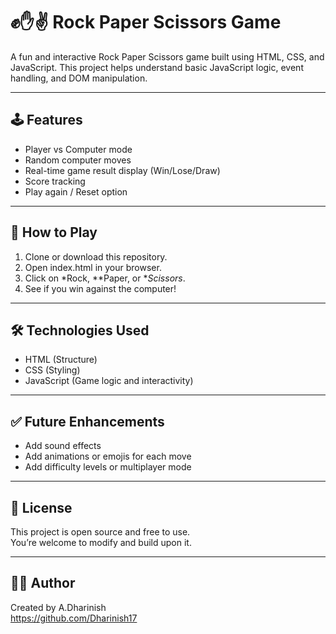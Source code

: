 # ✊✋✌️ Rock Paper Scissors Game

A fun and interactive Rock Paper Scissors game built using HTML, CSS, and JavaScript. This project helps understand basic JavaScript logic, event handling, and DOM manipulation.

---

## 🕹️ Features

- Player vs Computer mode
- Random computer moves
- Real-time game result display (Win/Lose/Draw)
- Score tracking
- Play again / Reset option

---

## 🚀 How to Play

1. Clone or download this repository.
2. Open index.html in your browser.
3. Click on *Rock, **Paper, or **Scissors*.
4. See if you win against the computer!

---

## 🛠️ Technologies Used

- HTML (Structure)
- CSS (Styling)
- JavaScript (Game logic and interactivity)

---

## ✅ Future Enhancements

- Add sound effects
- Add animations or emojis for each move
- Add difficulty levels or multiplayer mode

---

## 📃 License

This project is open source and free to use.  
You’re welcome to modify and build upon it.

---

## 🙋‍♂️ Author

Created by A.Dharinish  
https://github.com/Dharinish17